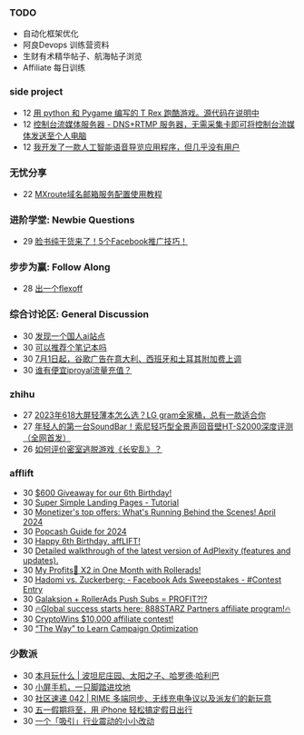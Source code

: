 ### TODO
-  自动化框架优化
-  阿良Devops 训练营资料
-  生财有术精华帖子、航海帖子浏览
-  Affiliate 每日训练

### side project
<!-- sideproject:START -->
-  12 [用 python 和 Pygame 编写的 T Rex 跑酷游戏。源代码在说明中](https://www.youtube.com/watch?v=pZySIXSelCA)
-  12 [控制台流媒体服务器 - DNS+RTMP 服务器，无需采集卡即可将控制台流媒体发送至个人电脑](https://github.com/Aioros/console-streaming-server)
-  12 [我开发了一款人工智能语音导览应用程序，但几乎没有用户](https://www.reddit.com/r/SideProject/comments/18gpp0e/ive_built_an_ai_audio_tour_app_but_have_almost_no/)<!-- sideproject:END -->


### 无忧分享
<!-- ruyo:START -->
-  22 [MXroute域名邮箱服务配置使用教程](https://51.ruyo.net/18648.html)<!-- ruyo:END -->

### 进阶学堂: Newbie Questions
<!-- advertcn1:START -->
-  29 [脸书纯干货来了！5个Facebook推广技巧！](https://www.advertcn.com/thread-114858-1-1.html)<!-- advertcn1:END -->

### 步步为赢: Follow Along
<!-- advertcn2:START -->
-  28 [出一个flexoff](https://www.advertcn.com/thread-114847-1-1.html)<!-- advertcn2:END -->

### 综合讨论区: General Discussion
<!-- advertcn3:START -->
-  30 [发现一个国人ai站点](https://www.advertcn.com/thread-114879-1-1.html)
-  30 [可以推荐个笔记本吗](https://www.advertcn.com/thread-114878-1-1.html)
-  30 [7月1日起，谷歌广告在意大利、西班牙和土耳其附加费上调](https://www.advertcn.com/thread-114876-1-1.html)
-  30 [谁有便宜iproyal流量充值？](https://www.advertcn.com/thread-114871-1-1.html)<!-- advertcn3:END -->


### zhihu
<!-- zhihu:START -->
-  27 [2023年618大屏轻薄本怎么选？LG gram全家桶，总有一款适合你](http://zhuanlan.zhihu.com/p/632641888?utm_campaign=rss&utm_medium=rss&utm_source=rss&utm_content=title)
-  27 [年轻人的第一台SoundBar！索尼轻巧型全景声回音壁HT-S2000深度评测（全网首发）](http://zhuanlan.zhihu.com/p/630990296?utm_campaign=rss&utm_medium=rss&utm_source=rss&utm_content=title)
-  26 [如何评价密室逃脱游戏《长安乱》？](http://www.zhihu.com/question/563950552/answer/3045961312?utm_campaign=rss&utm_medium=rss&utm_source=rss&utm_content=title)<!-- zhihu:END -->

### afflift
<!-- afflift:START -->
-  30 [$600 Giveaway for our 6th Birthday!](https://afflift.com/f/threads/600-giveaway-for-our-6th-birthday.13055/)
-  30 [Super Simple Landing Pages - Tutorial](https://afflift.com/f/threads/super-simple-landing-pages-tutorial.10696/)
-  30 [Monetizer&#39;s top offers: What&#39;s Running Behind the Scenes! April 2024](https://afflift.com/f/threads/monetizers-top-offers-whats-running-behind-the-scenes-april-2024.13052/)
-  30 [Popcash Guide for 2024](https://afflift.com/f/threads/popcash-guide-for-2024.13054/)
-  30 [Happy 6th Birthday, affLIFT!](https://afflift.com/f/threads/happy-6th-birthday-afflift.13053/)
-  30 [Detailed walkthrough of the latest version of AdPlexity &lpar;features and updates&rpar;.](https://afflift.com/f/threads/detailed-walkthrough-of-the-latest-version-of-adplexity-features-and-updates.12997/)
-  30 [My Profits🤑 X2 in One Month with Rollerads!](https://afflift.com/f/threads/my-profits%F0%9F%A4%91-x2-in-one-month-with-rollerads.12791/)
-  30 [Hadomi vs. Zuckerberg: - Facebook Ads Sweepstakes - #Contest Entry](https://afflift.com/f/threads/hadomi-vs-zuckerberg-facebook-ads-sweepstakes-contest-entry.12846/)
-  30 [Galaksion + RollerAds Push Subs = PROFIT?!?](https://afflift.com/f/threads/galaksion-rollerads-push-subs-profit.13030/)
-  30 [🔥Global success starts here: 888STARZ Partners affiliate program!🔥](https://afflift.com/f/threads/%F0%9F%94%A5global-success-starts-here-888starz-partners-affiliate-program-%F0%9F%94%A5.12803/)
-  30 [CryptoWins $10,000 affiliate contest!](https://afflift.com/f/threads/cryptowins-10-000-affiliate-contest.12844/)
-  30 [“The Way” to Learn Campaign Optimization](https://afflift.com/f/threads/%E2%80%9Cthe-way%E2%80%9D-to-learn-campaign-optimization.8749/)<!-- afflift:END -->

### 少数派
<!-- sspai:START -->
-  30 [本月玩什么 | 波坦尼庄园、太阳之子、哈罗德·哈利巴](https://sspai.com/post/88489)
-  30 [小屏手机，一只脚踏进坟地](https://sspai.com/prime/story/small-phones-the-demise-of)
-  30 [社区速递 042 | RIME 多端同步、无线充电争议以及派友们的新玩意](https://sspai.com/post/88483)
-  30 [五一假期将至，用 iPhone 轻松搞定假日出行](https://sspai.com/post/88452)
-  30 [一个「吸引」行业震动的小小改动](https://sspai.com/post/88461)<!-- sspai:END -->
